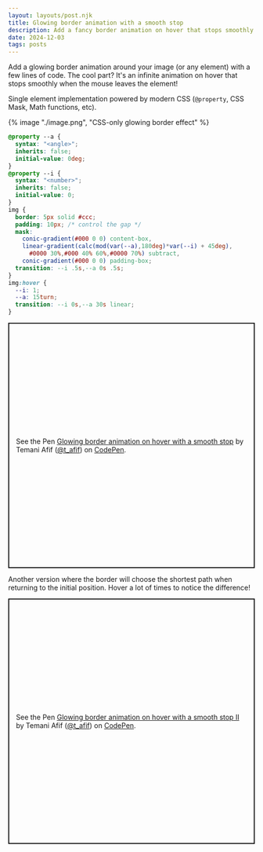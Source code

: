 ```yaml
---
layout: layouts/post.njk
title: Glowing border animation with a smooth stop
description: Add a fancy border animation on hover that stops smoothly on mouseout
date: 2024-12-03
tags: posts
---
```


Add a glowing border animation around your image (or any element) with a few lines of code. The cool part? It's an infinite animation on hover that stops smoothly when the mouse leaves the element!

Single element implementation powered by modern CSS (`@property`, CSS Mask, Math functions, etc).

{% image "./image.png", "CSS-only glowing border effect" %}

```css
@property --a {
  syntax: "<angle>";
  inherits: false;
  initial-value: 0deg; 
}
@property --i {
  syntax: "<number>";
  inherits: false;
  initial-value: 0; 
}
img {
  border: 5px solid #ccc;
  padding: 10px; /* control the gap */
  mask: 
    conic-gradient(#000 0 0) content-box,
    linear-gradient(calc(mod(var(--a),180deg)*var(--i) + 45deg),
      #0000 30%,#000 40% 60%,#0000 70%) subtract,
    conic-gradient(#000 0 0) padding-box;
  transition: --i .5s,--a 0s .5s;
}
img:hover {
  --i: 1;
  --a: 15turn; 
  transition: --i 0s,--a 30s linear;
}
```

<p class="codepen" data-height="500" data-default-tab="result" data-slug-hash="dPbomxP" data-pen-title="Glowing border animation on hover with a smooth stop" data-preview="true" data-user="t_afif" style="height: 500px; box-sizing: border-box; display: flex; align-items: center; justify-content: center; border: 2px solid; margin: 1em 0; padding: 1em;">
  <span>See the Pen <a href="https://codepen.io/t_afif/pen/dPbomxP">
  Glowing border animation on hover with a smooth stop</a> by Temani Afif (<a href="https://codepen.io/t_afif">@t_afif</a>)
  on <a href="https://codepen.io">CodePen</a>.</span>
</p>

Another version where the border will choose the shortest path when returning to the initial position. Hover a lot of times to notice the difference!

<p class="codepen" data-height="500" data-default-tab="result" data-slug-hash="YPKXoEo" data-pen-title="Glowing border animation on hover with a smooth stop II" data-preview="true" data-user="t_afif" style="height: 500px; box-sizing: border-box; display: flex; align-items: center; justify-content: center; border: 2px solid; margin: 1em 0; padding: 1em;">
  <span>See the Pen <a href="https://codepen.io/t_afif/pen/YPKXoEo">
  Glowing border animation on hover with a smooth stop II</a> by Temani Afif (<a href="https://codepen.io/t_afif">@t_afif</a>)
  on <a href="https://codepen.io">CodePen</a>.</span>
</p>
<script async src="https://cpwebassets.codepen.io/assets/embed/ei.js"></script>